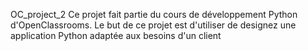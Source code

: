 OC_project_2
Ce projet fait partie du cours de développement Python d'OpenClassrooms. Le but de ce projet est d'utiliser de designez une application Python adaptée aux besoins d'un client
